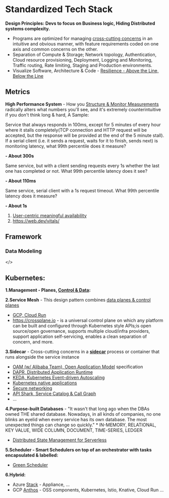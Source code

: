 # Standardized Tech Stack
**Design Principles: Devs to focus on Business logic, Hiding Distributed systems complexity.**

  * Programs are optimized for managing [cross-cutting concerns](https://dl.acm.org/doi/pdf/10.1145/3190508.3190526) in an intuitive and obvious manner, with feature requirements coded on one axis and common concerns on the other.
  * Separation of Compute & Storage; Network topology, Authentication, Cloud resource provisioning, Deployment, Logging and Monitoring, Traffic routing, Rate limiting, Staging and Production environments.
  * Visualize Software, Architecture & Code - [Resilience - Above the Line, Below the Line](https://queue.acm.org/detail.cfm?id=3380777)
  
## Metrics
**High Performance System** - How you [Structure & Monitor Measurements](https://www.youtube.com/watch?v=lJ8ydIuPFeU) radically alters what numbers you'll see, and it's extremely counterintuitive if you don't think long & hard, A Sample:

Service that always responds in 100ms, except for 5 minutes of every hour where it stalls completely(TCP connection and HTTP request will be accepted, but the response will be provided at the end of the 5 minute stall). If a serial client (i.e. it sends a request, waits for it to finish, sends next) is monitoring latency, what 99th percentile does it measure? 

**- About 300s**

Same service, but with a client sending requests every 1s whether the last one has completed or not. What 99th percentile latency does it see? 

**- About 110ms**

Same service, serial client with a 1s request timeout. What 99th percentile latency does it measure? 

**- About 1s**

 1. [User-centric meaningful availability](https://www.usenix.org/system/files/nsdi20spring_hauer_prepub.pdf)
 2. https://web.dev/vitals/
  
## Framework

### Data Modeling

</>

## Kubernetes:

**1.Management - Planes, [Control & Data](http://brooker.co.za/blog/2019/03/17/control.html):**

**2.Service Mesh** - This design pattern combines [data planes & control planes](https://blog.envoyproxy.io/service-mesh-data-plane-vs-control-plane-2774e720f7fc)
  * [GCP, Cloud Run](https://cloud.google.com/run/)
  * https://crossplane.io - is a universal control plane on which any platform can be built and configured through Kubernetes style APIs;is open source/open governance, supports multiple cloud/infra providers, support application self-servicing, enables a clean separation of concern, and more.

**3.Sidecar** - Cross-cutting concerns in a [**sidecar**](https://microservices.io/patterns/deployment/sidecar.html) process or container that runs alongside the service instance
  * [OAM (w/ Alibaba Team), Open Application Model](https://github.com/oam-dev/spec) specification   
  * [DAPR, Distributed Application Runtime](https://dapr.io/)
  * [KEDA, Kubernetes Event-driven Autoscaling](https://keda.sh)
  * [Kubernetes native applications](https://operatorhub.io)
  * [Secure networking](https://www.projectcalico.org)
  * [API Shark, Service Catalog & Call Graph](https://www.cloudvector.com/api-shark/)
  * ...
  
**4.Purpose-built Databases** - "It wasn't that long ago when the DBAs owned THE shared database. Nowadays, in all kinds of companies, no one blinks an eyelid when every service has its own database. The most unexpected things can change so quickly."
    * IN-MEMORY, RELATIONAL, KEY VALUE, WIDE COLUMN, DOCUMENT, TIME-SERIES, LEDGER
  * [Distributed State Management for Serverless](https://cloudstate.io)
  
**5.Scheduler - Smart Schedulers on top of an orchestrator with tasks encapsulated & labelled:**
* [Green Scheduler](https://blog.google/inside-google/infrastructure/data-centers-work-harder-sun-shines-wind-blows/)

**6.Hybrid:**
* Azure [Stack](https://azure.microsoft.com/en-us/overview/azure-stack/) - Appliance, ...
* GCP [Anthos](https://inthecloud.withgoogle.com/content-anthos/dl-cd.html) - OSS components, Kubernetes, Istio, Knative, Cloud Run ...
